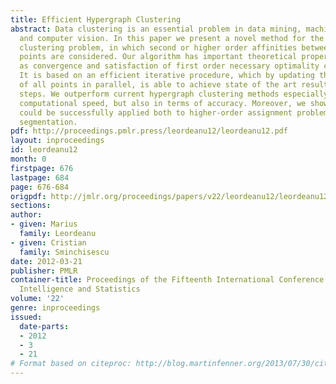 ```yaml
---
title: Efficient Hypergraph Clustering
abstract: Data clustering is an essential problem in data mining, machine learning
  and computer vision. In this paper we present a novel method for the hypergraph
  clustering problem, in which second or higher order affinities between sets of data
  points are considered. Our algorithm has important theoretical properties, such
  as convergence and satisfaction of first order necessary optimality conditions.
  It is based on an efficient iterative procedure, which by updating the cluster membership
  of all points in parallel, is able to achieve state of the art results in very few
  steps. We outperform current hypergraph clustering methods especially in terms of
  computational speed, but also in terms of accuracy. Moreover, we show that our method
  could be successfully applied both to higher-order assignment problems and to image
  segmentation.
pdf: http://proceedings.pmlr.press/leordeanu12/leordeanu12.pdf
layout: inproceedings
id: leordeanu12
month: 0
firstpage: 676
lastpage: 684
page: 676-684
origpdf: http://jmlr.org/proceedings/papers/v22/leordeanu12/leordeanu12.pdf
sections: 
author:
- given: Marius
  family: Leordeanu
- given: Cristian
  family: Sminchisescu
date: 2012-03-21
publisher: PMLR
container-title: Proceedings of the Fifteenth International Conference on Artificial
  Intelligence and Statistics
volume: '22'
genre: inproceedings
issued:
  date-parts:
  - 2012
  - 3
  - 21
# Format based on citeproc: http://blog.martinfenner.org/2013/07/30/citeproc-yaml-for-bibliographies/
---
```

